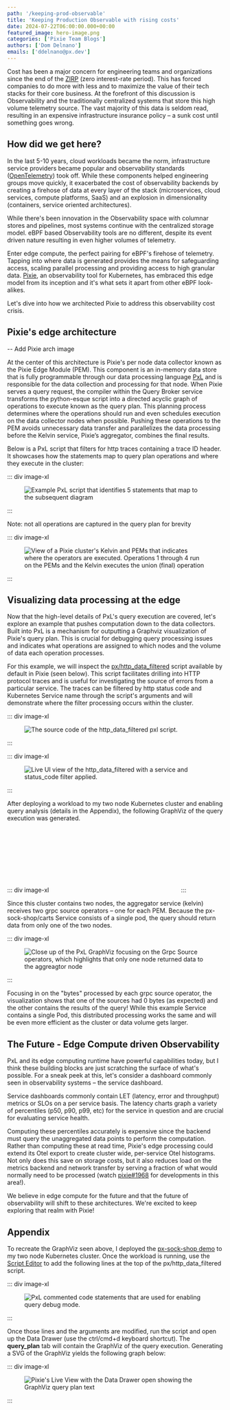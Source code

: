```yaml
---
path: '/keeping-prod-observable'
title: 'Keeping Production Observable with rising costs'
date: 2024-07-22T06:00:00.000+00:00
featured_image: hero-image.png
categories: ['Pixie Team Blogs']
authors: ['Dom Delnano']
emails: ['ddelnano@px.dev']
---
```


Cost has been a major concern for engineering teams and organizations since the end of the [ZIRP](https://newsletter.pragmaticengineer.com/p/zirp) (zero interest-rate period). This has forced companies to do more with less and to maximize the value of their tech stacks for their core business. At the forefront of this discussion is Observability and the traditionally centralized systems that store this high volume telemetry source. The vast majority of this data is seldom read, resulting in an expensive infrastructure insurance policy – a sunk cost until something goes wrong.

## How did we get here?

In the last 5-10 years, cloud workloads became the norm, infrastructure service providers became popular and observability standards ([OpenTelemetry](https://opentelemetry.io/)) took off. While these components helped engineering groups move quickly, it exacerbated the cost of observability backends by creating a firehose of data at every layer of the stack (microservices, cloud services, compute platforms, SaaS) and an explosion in dimensionality (containers, service oriented architectures).

While there's been innovation in the Observability space with columnar stores and pipelines, most systems continue with the centralized storage model. eBPF based Observability tools are no different, despite its event driven nature resulting in even higher volumes of telemetry.

Enter edge compute, the perfect pairing for eBPF's firehose of telemetry. Tapping into where data is generated provides the means for safeguarding access, scaling parallel processing and providing access to high granular data. [Pixie](https://px.dev), an observability tool for Kubernetes, has embraced this edge model from its inception and it's what sets it apart from other eBPF look-alikes.

Let's dive into how we architected Pixie to address this observability cost crisis.

## Pixie's edge architecture

-- Add Pixie arch image

At the center of this architecture is Pixie's per node data collector known as the Pixie Edge Module (PEM). This component is an in-memory data store that is fully programmable through our data processing language [PxL](https://docs.px.dev/reference/pxl/) and is responsible for the data collection and processing for that node. When Pixie serves a query request, the compiler within the Query Broker service transforms the python-esque script into a directed acyclic graph of operations to execute known as the query plan. This planning process determines where the operations should run and even schedules execution on the data collector nodes when possible. Pushing these operations to the PEM avoids unnecessary data transfer and parallelizes the data processing before the Kelvin service, Pixie’s aggregator, combines the final results.

Below is a PxL script that filters for http traces containing a trace ID header. It showcases how the statements map to query plan operations and where they execute in the cluster:

::: div image-xl
<figure>
  <img src="assets/pxl-dag.png" alt="Example PxL script that identifies 5 statements that map to the subsequent diagram" />
</figure>
:::

Note: not all operations are captured in the query plan for brevity

::: div image-xl
<figure>
  <img src="assets/vizier-dag.png" alt="View of a Pixie cluster's Kelvin and PEMs that indicates where the operators are executed. Operations 1 through 4 run on the PEMs and the Kelvin executes the union (final) operation" />
</figure>
:::

## Visualizing data processing at the edge

Now that the high-level details of PxL's query execution are covered, let's explore an example that pushes computation down to the data collectors. Built into PxL is a mechanism for outputting a Graphviz visualization of Pixie's query plan. This is crucial for debugging query processing issues and indicates what operations are assigned to which nodes and the volume of data each operation processes.

For this example, we will inspect the [px/http_data_filtered](https://github.com/pixie-io/pixie/tree/f0dadea9ed5bb4af5df2e3c3080754d3595a1e78/src/pxl_scripts/px/http_data_filtered) script available by default in Pixie (seen below). This script facilitates drilling into HTTP protocol traces and is useful for investigating the source of errors from a particular service. The traces can be filtered by http status code and Kubernetes Service name through the script's arguments and will demonstrate where the filter processing occurs within the cluster.

::: div image-xl
<figure>
  <img src="assets/http_data_filtered-script.png" alt="The source code of the http_data_filtered pxl script." />
</figure>
:::

::: div image-xl
<figure>
  <img src="assets/http_data_filtered-live-ui.png" alt="Live UI view of the http_data_filtered with a service and status_code filter applied." />
</figure>
:::

After deploying a workload to my two node Kubernetes cluster and enabling query analysis (details in the Appendix), the following GraphViz of the query execution was generated.

::: div image-xl
<svg title='Query Plan Graph' src='http_filtered_query_plan.svg' />
:::

Since this cluster contains two nodes, the aggregator service (kelvin) receives two grpc source operators – one for each PEM. Because the px-sock-shop/carts Service consists of a single pod, the query should return data from only one of the two nodes.

::: div image-xl
<figure>
  <img src="assets/detailed-pxl-dag.png" alt="Close up of the PxL GraphViz focusing on the Grpc Source operators, which highlights that only one node returned data to the aggreagtor node" />
</figure>
:::

Focusing in on the "bytes" processed by each grpc source operator, the visualization shows that one of the sources had 0 bytes (as expected) and the other contains the results of the query! While this example Service contains a single Pod, this distributed processing works the same and will be even more efficient as the cluster or data volume gets larger.

## The Future - Edge Compute driven Observability 

PxL and its edge computing runtime have powerful capabilities today, but I think these building blocks are just scratching the surface of what's possible. For a sneak peek at this, let's consider a dashboard commonly seen in observability systems – the service dashboard.

Service dashboards commonly contain LET (latency, error and throughput) metrics or SLOs on a per service basis. The latency charts graph a variety of percentiles (p50, p90, p99, etc) for the service in question and are crucial for evaluating service health.

Computing these percentiles accurately is expensive since the backend must query the unaggregated data points to perform the computation. Rather than computing these at read time, Pixie's edge processing could extend its Otel export to create cluster wide, per-service Otel histograms. Not only does this save on storage costs, but it also reduces load on the metrics backend and network transfer by serving a fraction of what would normally need to be processed (watch [pixie#1968](https://github.com/pixie-io/pixie/issues/1968) for developments in this area!).

We believe in edge compute for the future and that the future of observability will shift to these architectures. We're excited to keep exploring that realm with Pixie!

## Appendix

To recreate the GraphViz seen above, I deployed the [px-sock-shop demo](https://docs.px.dev/installing-pixie/install-guides/hosted-pixie/cosmic-cloud#6.-use-pixie-deploy-a-demo-microservices-app-(optional)) to my two node Kubernetes cluster. Once the workload is running, use the [Script Editor](https://docs.px.dev/using-pixie/using-live-ui#write-your-own-pxl-scripts-edit-an-existing-script) to add the following lines at the top of the px/http_data_filtered script.

::: div image-xl

<figure>
  <img src="assets/pxl-query-analyze.png" alt="PxL commented code statements that are used for enabling query debug mode." />
</figure>
:::

Once those lines and the arguments are modified, run the script and open up the Data Drawer (use the ctrl/cmd+d keyboard shortcut). The __query_plan__ tab will contain the GraphViz of the query execution. Generating a SVG of the GraphViz yields the following graph below:

::: div image-xl

<figure>
  <img src="assets/query-plan-drawer.png" alt="Pixie's Live View with the Data Drawer open showing the GraphViz query plan text" />
</figure>
:::
